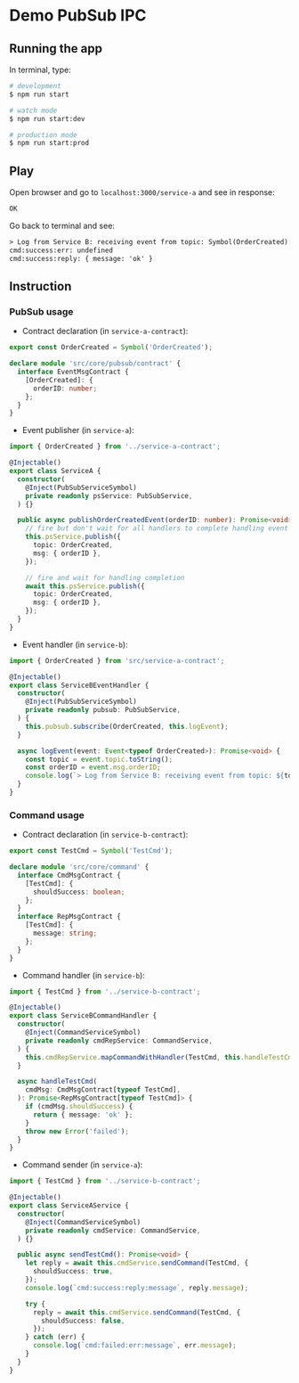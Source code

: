 # Demo PubSub IPC

## Running the app

In terminal, type:

```bash
# development
$ npm run start

# watch mode
$ npm run start:dev

# production mode
$ npm run start:prod
```

## Play

Open browser and go to `localhost:3000/service-a` and see in response:

```txt
OK
```

Go back to terminal and see:

```txt
> Log from Service B: receiving event from topic: Symbol(OrderCreated): with orderID: 15
cmd:success:err: undefined
cmd:success:reply: { message: 'ok' }
```

## Instruction

### PubSub usage

- Contract declaration (in `service-a-contract`):

```ts
export const OrderCreated = Symbol('OrderCreated');

declare module 'src/core/pubsub/contract' {
  interface EventMsgContract {
    [OrderCreated]: {
      orderID: number;
    };
  }
}
```

- Event publisher (in `service-a`):

```ts
import { OrderCreated } from '../service-a-contract';

@Injectable()
export class ServiceA {
  constructor(
    @Inject(PubSubServiceSymbol)
    private readonly psService: PubSubService,
  ) {}

  public async publishOrderCreatedEvent(orderID: number): Promise<void> {
    // fire but don't wait for all handlers to complete handling event
    this.psService.publish({
      topic: OrderCreated,
      msg: { orderID },
    });

    // fire and wait for handling completion
    await this.psService.publish({
      topic: OrderCreated,
      msg: { orderID },
    });
  }
}
```

- Event handler (in `service-b`):

```ts
import { OrderCreated } from 'src/service-a-contract';

@Injectable()
export class ServiceBEventHandler {
  constructor(
    @Inject(PubSubServiceSymbol)
    private readonly pubsub: PubSubService,
  ) {
    this.pubsub.subscribe(OrderCreated, this.logEvent);
  }

  async logEvent(event: Event<typeof OrderCreated>): Promise<void> {
    const topic = event.topic.toString();
    const orderID = event.msg.orderID;
    console.log(`> Log from Service B: receiving event from topic: ${topic}: with orderID: ${orderID}`);
  }
}
```

### Command usage

- Contract declaration (in `service-b-contract`):

```ts
export const TestCmd = Symbol('TestCmd');

declare module 'src/core/command' {
  interface CmdMsgContract {
    [TestCmd]: {
      shouldSuccess: boolean;
    };
  }
  interface RepMsgContract {
    [TestCmd]: {
      message: string;
    };
  }
}
```

- Command handler (in `service-b`):

```ts
import { TestCmd } from '../service-b-contract';

@Injectable()
export class ServiceBCommandHandler {
  constructor(
    @Inject(CommandServiceSymbol)
    private readonly cmdRepService: CommandService,
  ) {
    this.cmdRepService.mapCommandWithHandler(TestCmd, this.handleTestCmd);
  }

  async handleTestCmd(
    cmdMsg: CmdMsgContract[typeof TestCmd],
  ): Promise<RepMsgContract[typeof TestCmd]> {
    if (cmdMsg.shouldSuccess) {
      return { message: 'ok' };
    }
    throw new Error('failed');
  }
}
```

- Command sender (in `service-a`):

```ts
import { TestCmd } from '../service-b-contract';

@Injectable()
export class ServiceAService {
  constructor(
    @Inject(CommandServiceSymbol)
    private readonly cmdService: CommandService,
  ) {}

  public async sendTestCmd(): Promise<void> {
    let reply = await this.cmdService.sendCommand(TestCmd, {
      shouldSuccess: true,
    });
    console.log(`cmd:success:reply:message`, reply.message);

    try {
      reply = await this.cmdService.sendCommand(TestCmd, {
        shouldSuccess: false,
      });
    } catch (err) {
      console.log(`cmd:failed:err:message`, err.message);
    }
  }
}
```
